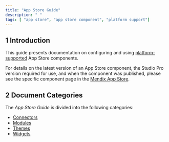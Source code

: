 ```yaml
---
title: "App Store Guide"
description: " "
tags: [ "app store", "app store component", "platform support"]
---
```


## 1 Introduction

This guide presents documentation on configuring and using [platform-supported](/developerportal/app-store/app-store-content-support#category) App Store components.

For details on the latest version of an App Store component, the Studio Pro version required for use, and when the component was published, please see the specific component page in the [Mendix App Store](https://appstore.home.mendix.com/).

## 2 Document Categories

The *App Store Guide* is divided into the following categories:

* [Connectors](connectors/index)
* [Modules](modules/index)
* [Themes](themes/index)
* [Widgets](widgets/index)
